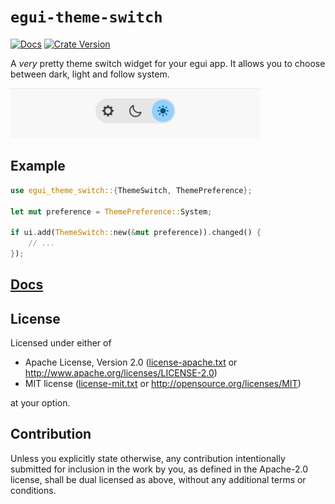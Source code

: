 # `egui-theme-switch`

[![Docs](https://img.shields.io/docsrs/egui-theme-switch/latest)](https://docs.rs/egui-theme-switch)
[![Crate Version](https://img.shields.io/crates/v/egui-theme-switch)](https://crates.io/crates/egui-theme-switch)

A *very* pretty theme switch widget for your egui app.
It allows you to choose between dark, light and follow system.

<picture>
    <source media="(prefers-color-scheme: dark)" srcset="doc/dark.png">
    <img src="doc/light.png" width="400" alt="Screenshot of a tri-state switch with three options: follow system, dark, light">
</picture>

## Example

```rust
use egui_theme_switch::{ThemeSwitch, ThemePreference};

let mut preference = ThemePreference::System;

if ui.add(ThemeSwitch::new(&mut preference)).changed() {
    // ...
});
```

## [Docs](https://docs.rs/egui-theme-switch)

## License
Licensed under either of

* Apache License, Version 2.0
  ([license-apache.txt](license-apache.txt) or <http://www.apache.org/licenses/LICENSE-2.0>)
* MIT license
  ([license-mit.txt](license-mit.txt) or <http://opensource.org/licenses/MIT>)

at your option.

## Contribution
Unless you explicitly state otherwise, any contribution intentionally submitted
for inclusion in the work by you, as defined in the Apache-2.0 license, shall be dual licensed as above, without any additional terms or conditions.
